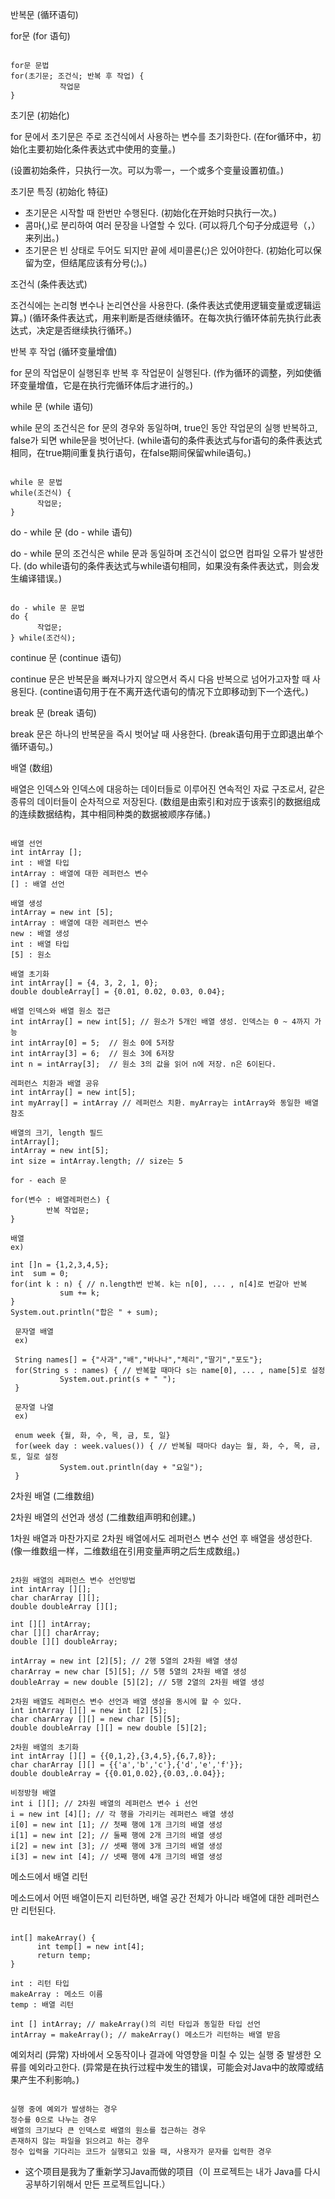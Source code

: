 반복문 (循环语句)

for문 (for 语句)
<pre><code>
for문 문법
for(초기문; 조건식; 반복 후 작업) {
           작업문
}
</pre></code>

초기문 (初始化)

for 문에서 초기문은 주로 조건식에서 사용하는 변수를 초기화한다. (在for循环中，初始化主要初始化条件表达式中使用的变量。)

(设置初始条件，只执行一次。可以为零一，一个或多个变量设置初值。)

초기문 특징 (初始化 特征)

- 초기문은 시작할 때 한번만 수행된다. (初始化在开始时只执行一次。)
- 콤마(,)로 분리하여 여러 문장을 나열할 수 있다. (可以将几个句子分成逗号（，）来列出。)
- 초기문은 빈 상태로 두어도 되지만 끝에 세미콜론(;)은 있어야한다. (初始化可以保留为空，但结尾应该有分号(;)。)

조건식 (条件表达式)

조건식에는 논리형 변수나 논리연산을 사용한다. (条件表达式使用逻辑变量或逻辑运算。)
(循环条件表达式，用来判断是否继续循环。在每次执行循环体前先执行此表达式，决定是否继续执行循环。)

반복 후 작업 (循环变量增值)

for 문의 작업문이 실행된후  반복 후 작업문이 실행된다.
(作为循环的调整，列如使循环变量增值，它是在执行完循环体后才进行的。)

while 문 (while 语句)

while 문의 조건식은 for 문의 경우와 동일하며, true인 동안 작업문의 실행 반복하고, false가 되면 while문을 벗어난다. (while语句的条件表达式与for语句的条件表达式相同，在true期间重复执行语句，在false期间保留while语句。)

<pre><code>
while 문 문법
while(조건식) {
      작업문;
}
</pre></code>

do - while 문 (do - while 语句)

do - while 문의 조건식은 while 문과 동일하며 조건식이 없으면 컴파일 오류가 발생한다. (do while语句的条件表达式与while语句相同，如果没有条件表达式，则会发生编译错误。)

<pre><code>
do - while 문 문법
do {
      작업문;
} while(조건식);
</pre></code>

continue 문 (continue 语句)

continue 문은 반복문을 빠져나가지 않으면서 즉시 다음 반복으로 넘어가고자할 때 사용된다. (contine语句用于在不离开迭代语句的情况下立即移动到下一个迭代。)

break 문 (break 语句)

break 문은 하나의 반복문을 즉시 벗어날 때 사용한다. (break语句用于立即退出单个循环语句。)

배열 (数组)

배열은 인덱스와 인덱스에 대응하는 데이터들로 이루어진 연속적인 자료 구조로서, 같은 종류의 데이터들이 순차적으로 저장된다. (数组是由索引和对应于该索引的数据组成的连续数据结构，其中相同种类的数据被顺序存储。)

<pre><code>
배열 선언 
int intArray [];   
int : 배열 타입
intArray : 배열에 대한 레퍼런스 변수
[] : 배열 선언

배열 생성
intArray = new int [5];
intArray : 배열에 대한 레퍼런스 변수
new : 배열 생성
int : 배열 타입
[5] : 원소 

배열 초기화
int intArray[] = {4, 3, 2, 1, 0};
double doubleArray[] = {0.01, 0.02, 0.03, 0.04};

배열 인덱스와 배열 원소 접근
int intArray[] = new int[5]; // 원소가 5개인 배열 생성. 인덱스는 0 ~ 4까지 가능
int intArray[0] = 5;  // 원소 0에 5저장
int intArray[3] = 6;  // 원소 3에 6저장
int n = intArray[3];  // 원소 3의 값을 읽어 n에 저장. n은 6이된다.

레퍼런스 치환과 배열 공유
int intArray[] = new int[5];
int myArray[] = intArray // 레퍼런스 치환. myArray는 intArray와 동일한 배열 참조

배열의 크기, length 필드
intArray[];
intArray = new int[5];
int size = intArray.length; // size는 5

for - each 문

for(변수 : 배열레퍼런스) {
        반복 작업문;
}

배열 
ex)

int []n = {1,2,3,4,5};
int  sum = 0;
for(int k : n) { // n.length번 반복. k는 n[0], ... , n[4]로 번갈아 반복
           sum += k;
}
System.out.println("합은 " + sum);

 문자열 배열 
 ex)
 
 String names[] = {"사과","배","바나나","체리","딸기","포도"};
 for(String s : names) { // 반복할 때마다 s는 name[0], ... , name[5]로 설정
           System.out.print(s + " ");
 }
 
 문자열 나열 
 ex)
 
 enum week {월, 화, 수, 목, 금, 토, 일}
 for(week day : week.values()) { // 반복될 때마다 day는 월, 화, 수, 목, 금, 토, 일로 설정
           System.out.println(day + "요일");
 }
</pre></code>

2차원 배열 (二维数组)

2차원 배열의 선언과 생성 (二维数组声明和创建。)

1차원 배열과 마찬가지로 2차원 배열에서도 레퍼런스 변수 선언 후 배열을 생성한다. (像一维数组一样，二维数组在引用变量声明之后生成数组。) 

<pre><code>
2차원 배열의 레퍼런스 변수 선언방법
int intArray [][];
char charArray [][];
double doubleArray [][];

int [][] intArray;
char [][] charArray;
double [][] doubleArray;

intArray = new int [2][5]; // 2행 5열의 2차원 배열 생성
charArray = new char [5][5]; // 5행 5열의 2차원 배열 생성
doubleArray = new double [5][2]; // 5행 2열의 2차원 배열 생성 

2차원 배열도 레퍼런스 변수 선언과 배열 생성을 동시에 할 수 있다.
int intArray [][] = new int [2][5];
char charArray [][] = new char [5][5];
double doubleArray [][] = new double [5][2];

2차원 배열의 초기화
int intArray [][] = {{0,1,2},{3,4,5},{6,7,8}};
char charArray [][] = {{'a','b','c'},{'d','e','f'}};
double doubleArray = {{0.01,0.02},{0.03,.0.04}};

비정방형 배열
int i [][]; // 2차원 배열의 레퍼런스 변수 i 선언
i = new int [4][]; // 각 행을 가리키는 레퍼런스 배열 생성
i[0] = new int [1]; // 첫째 행에 1개 크기의 배열 생성
i[1] = new int [2]; // 둘째 행에 2개 크기의 배열 생성
i[2] = new int [3]; // 셋째 행에 3개 크기의 배열 생성
i[3] = new int [4]; // 넷째 행에 4개 크기의 배열 생성
</pre></code>

메소드에서 배열 리턴

메소드에서 어떤 배열이든지 리턴하면, 배열 공간 전체가 아니라 배열에 대한 레퍼런스만 리턴된다.
<pre><code>
int[] makeArray() {
      int temp[] = new int[4];
      return temp;
}

int : 리턴 타입
makeArray : 메소드 이름
temp : 배열 리턴

int [] intArray; // makeArray()의 리턴 타입과 동일한 타입 선언
intArray = makeArray(); // makeArray() 메소드가 리턴하는 배열 받음
</pre></code>

예외처리 (异常)
자바에서 오동작이나 결과에 악영향을 미칠 수 있는 실행 중 발생한 오류를 예외라고한다. (异常是在执行过程中发生的错误，可能会对Java中的故障或结果产生不利影响。)
<pre><code>
실행 중에 예외가 발생하는 경우
정수를 0으로 나누는 경우
배열의 크기보다 큰 인덱스로 배열의 원소를 접근하는 경우
존재하지 않는 파일을 읽으려고 하는 경우
정수 입력을 기다리는 코드가 실행되고 있을 때, 사용자가 문자를 입력한 경우
</pre></code>
- 这个项目是我为了重新学习Java而做的项目（이 프로젝트는 내가 Java를 다시 공부하기위해서 만든 프로젝트입니다.）
